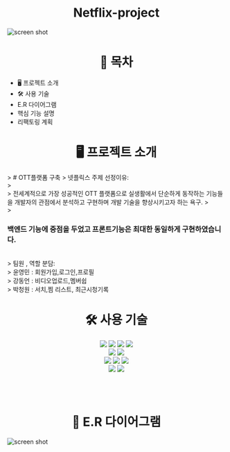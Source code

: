 <div align=center><h1> Netflix-project</h1></div>
<img alt="screen shot" src="https://github.com/0minyun/netflix_project/assets/125351133/86942fdb-f4b4-44ac-9a16-1c4f2e8be841">

<div align=center><h1> 📁 목차</h1></div>
<ul>
  <li> 🖥️ 프로젝트 소개</li>
  <li> 🛠️ 사용 기술</li>
  <li>E.R 다이어그램</li>
  <li>핵심 기능 설명</li>
  <li>리팩토링 계획</li>
</ul>


<div align=center><h1> 🖥️ 프로젝트 소개</h1></div>
> #  OTT플랫폼 구축
> 넷플릭스 주제 선정이유:</br>
> </br>
> 전세계적으로 가장 성공적인 OTT 플랫폼으로 실생활에서 단순하게 동작하는 기능들을 개발자의 관점에서 분석하고 구현하며 개발 기술을 향상시키고자 하는 욕구.
> </br>
> <h3>  백엔드 기능에 중점을 두었고 프론트기능은 최대한 동일하게 구현하였습니다.</h3> </br>
> 팀원 , 역할 분담: </br>
> 윤영민 : 회원가입,로그인,프로필 </br>
> 강동언 : 비디오업로드,멤버쉽</br>
> 박청원 : 서치,찜 리스트, 최근시청기록</br>
<div align=center><h1> 🛠️ 사용 기술</h1></div>
<div align=center> 
  <img src="https://img.shields.io/badge/html5-E34F26?style=for-the-badge&logo=html5&logoColor=white"> 
  <img src="https://img.shields.io/badge/css-1572B6?style=for-the-badge&logo=css3&logoColor=white"> 
  <img src="https://img.shields.io/badge/javascript-F7DF1E?style=for-the-badge&logo=javascript&logoColor=black"> 
  <img src="https://img.shields.io/badge/jquery-0769AD?style=for-the-badge&logo=jquery&logoColor=white">
  <br>
  <img src="https://img.shields.io/badge/fontawesome-339AF0?style=for-the-badge&logo=fontawesome&logoColor=white">
    <img src="https://img.shields.io/badge/bootstrap-7952B3?style=for-the-badge&logo=bootstrap&logoColor=white">
  <br>
  <img src="https://img.shields.io/badge/spring-6DB33F?style=for-the-badge&logo=SPRINGBOOT&logoColor=white"> 
<img src="https://img.shields.io/badge/java-007396?style=for-the-badge&logo=java&logoColor=white"> 
   <img src="https://img.shields.io/badge/apache tomcat-F8DC75?style=for-the-badge&logo=apachetomcat&logoColor=white">
  <br>
  <img src="https://img.shields.io/badge/mysql-4479A1?style=for-the-badge&logo=mysql&logoColor=white"> 
  <img src="https://img.shields.io/badge/github-181717?style=for-the-badge&logo=github&logoColor=white">
  </div>
  <br>
  <br>
  <br>
  <div align=center><h1> 🧩 E.R 다이어그램</h1></div>
  <img alt="screen shot" src="https://github.com/0minyun/netflix_project/assets/125351133/d760601e-eb6c-4462-95bc-a79465a84cf6">
  
  
  
